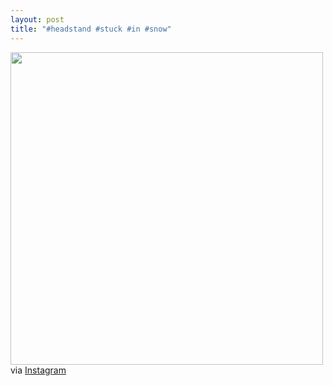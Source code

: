 ```yaml
---
layout: post
title: "#headstand #stuck #in #snow"
---
```


<p><img class="img-responsive" src="http://distilleryimage7.s3.amazonaws.com/2a8e343a738b11e2890a22000a1fbc9a_7.jpg" width="500" class="img-polaroid"/><br />
via <a href="http://instagr.am/p/VjaCKKmVrv">Instagram</a></p>
